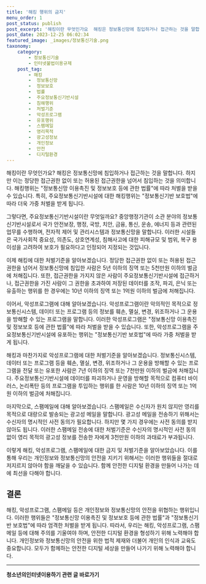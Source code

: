 ```yaml
---
title: '해킹 행위의 금지'
menu_order: 1
post_status: publish
post_excerpt: '해킹이란 무엇인가요  해킹은 정보통신망에 침입하거나 접근하는 것을 말합니다. 하지만 이는 정당한 접근권한 없이 또는 허용된 접근권한을 넘어서 침입하는 것을 의미합니다. 해킹행위는  정보통신망 이용촉진 및 정보보호 등에 관한 법률 에 따라 처벌을 받을 수 있습니다. 특히, 주요정보통신기반시설에 대한 해킹행위는  정보통신기반 보호법 에 따라 더욱 가중 처벌을 받게 됩니다.'
post_date: 2023-12-25 06:02:34
featured_image: _images/정보통신기술.png
taxonomy:
    category:
        - 정보통신기술
        - 인터넷불법이용규제
    post_tag:
        - 해킹
        -  정보통신망
        -  정보보호
        -  법률
        -  주요정보통신기반시설
        -  침해행위
        -  처벌기준
        -  악성프로그램
        -  유포행위
        -  스팸메일
        -  영리목적
        -  광고성정보
        -  개인정보
        -  안전
        -  디지털환경
---
```



해킹이란 무엇인가요? 해킹은 정보통신망에 침입하거나 접근하는 것을 말합니다. 하지만 이는 정당한 접근권한 없이 또는 허용된 접근권한을 넘어서 침입하는 것을 의미합니다. 해킹행위는 "정보통신망 이용촉진 및 정보보호 등에 관한 법률"에 따라 처벌을 받을 수 있습니다. 특히, 주요정보통신기반시설에 대한 해킹행위는 "정보통신기반 보호법"에 따라 더욱 가중 처벌을 받게 됩니다.

그렇다면, 주요정보통신기반시설이란 무엇일까요? 중앙행정기관이 소관 분야의 정보통신기반시설로서 국가 안전보장, 행정, 국방, 치안, 금융, 통신, 운송, 에너지 등과 관련된 업무를 수행하며, 전자적 제어 및 관리시스템과 정보통신망을 말합니다. 이러한 시설들은 국가사회적 중요성, 의존도, 상호연계성, 침해사고에 대한 피해규모 및 범위, 복구 용이성을 고려하여 보호가 필요하다고 인정되어 지정되는 것입니다.

이제 해킹에 대한 처벌기준을 알아보겠습니다. 정당한 접근권한 없이 또는 허용된 접근권한을 넘어서 정보통신망에 침입한 사람은 5년 이하의 징역 또는 5천만원 이하의 벌금에 처해집니다. 또한, 접근권한을 가지지 않은 사람이 주요정보통신기반시설에 접근하거나, 접근권한을 가진 사람이 그 권한을 초과하여 저장된 데이터를 조작, 파괴, 은닉 또는 유출하는 행위를 한 경우에는 10년 이하의 징역 또는 1억원 이하의 벌금에 처해집니다.

이어서, 악성프로그램에 대해 알아보겠습니다. 악성프로그램이란 악의적인 목적으로 정보통신시스템, 데이터 또는 프로그램 등의 정보를 훼손, 멸실, 변경, 위조하거나 그 운용을 방해할 수 있는 프로그램을 말합니다. 이러한 악성프로그램은 "정보통신망 이용촉진 및 정보보호 등에 관한 법률"에 따라 처벌을 받을 수 있습니다. 또한, 악성프로그램을 주요정보통신기반시설에 유포하는 행위는 "정보통신기반 보호법"에 따라 가중 처벌을 받게 됩니다.

해킹과 마찬가지로 악성프로그램에 대한 처벌기준을 알아보겠습니다. 정보통신시스템, 데이터 또는 프로그램 등을 훼손, 멸실, 변경, 위조하거나 그 운용을 방해할 수 있는 프로그램을 전달 또는 유포한 사람은 7년 이하의 징역 또는 7천만원 이하의 벌금에 처해집니다. 주요정보통신기반시설에 데이터를 파괴하거나 운영을 방해할 목적으로 컴퓨터 바이러스, 논리폭탄 등의 프로그램을 투입하는 행위를 한 사람은 10년 이하의 징역 또는 1억원 이하의 벌금에 처해집니다.

마지막으로, 스팸메일에 대해 알아보겠습니다. 스팸메일은 수신자가 원치 않지만 영리를 목적으로 대량으로 발송되는 광고성 메일을 말합니다. 광고성 메일을 전송하기 위해서는 수신자의 명시적인 사전 동의가 필요합니다. 하지만 몇 가지 경우에는 사전 동의를 받지 않아도 됩니다. 이러한 스팸메일 전송에 대한 처벌기준은 수신자의 명시적인 사전 동의 없이 영리 목적의 광고성 정보를 전송한 자에게 3천만원 이하의 과태료가 부과됩니다.

이렇게 해킹, 악성프로그램, 스팸메일에 대한 금지 및 처벌기준을 알아보았습니다. 이를 통해 우리는 개인정보와 정보통신망의 안전을 지키기 위해서는 이러한 행위들을 절대로 저지르지 않아야 함을 깨달을 수 있습니다. 함께 안전한 디지털 환경을 만들어 나가는 데에 최선을 다해야 합니다.

## 결론

해킹, 악성프로그램, 스팸메일 등은 개인정보와 정보통신망의 안전을 위협하는 행위입니다. 이러한 행위들은 "정보통신망 이용촉진 및 정보보호 등에 관한 법률"과 "정보통신기반 보호법"에 따라 엄격한 처벌을 받게 됩니다. 따라서, 우리는 해킹, 악성프로그램, 스팸메일 등에 대해 주의를 기울여야 하며, 안전한 디지털 환경을 형성하기 위해 노력해야 합니다. 개인정보와 정보통신망의 안전을 위한 법적 제재와 더불어 개인의 인식과 교육도 중요합니다. 모두가 함께하는 안전한 디지털 세상을 만들어 나가기 위해 노력해야 합니다.
<!-- wp:separator -->
<hr class="wp-block-separator has-alpha-channel-opacity"/>
<!-- /wp:separator -->

<!-- wp:group {"backgroundColor":"base","layout":{"type":"constrained"}} -->
<div class="wp-block-group has-base-background-color has-background"><!-- wp:paragraph {"align":"center","fontSize":"medium"} -->
<p class="has-text-align-center has-large-font-size"><strong>청소년의인터넷이용하기 관련 글 바로가기</strong></p>
<!-- /wp:paragraph -->


<!-- wp:latest-posts
{"categories":[{"id":34663,"count":19,"description":"","link":"https://uknowlaw.com/category/%ec%b2%ad%ec%86%8c%eb%85%84%ec%9d%98%ec%9d%b8%ed%84%b0%eb%84%b7%ec%9d%b4%ec%9a%a9%ed%95%98%ea%b8%b0/","name":"청소년의인터넷이용하기","slug":"청소년의인터넷이용하기","taxonomy":"category","parent":0,"meta":[],"_links":{"self":[{"href":"https://uknowlaw.com/wp-json/wp/v2/categories/34663"}],"collection":[{"href":"https://uknowlaw.com/wp-json/wp/v2/categories"}],"about":[{"href":"https://uknowlaw.com/wp-json/wp/v2/taxonomies/category"}],"wp:post_type":[{"href":"https://uknowlaw.com/wp-json/wp/v2/posts?categories=34663"}],"curies":[{"name":"wp","href":"https://api.w.org/{rel}","templated":true}]}}],"postsToShow":100,"excerptLength":28,"postLayout":"grid","columns":2,"featuredImageAlign":"left","featuredImageSizeSlug":"large","fontSize":"small"} /--></div>
<!-- /wp:group -->